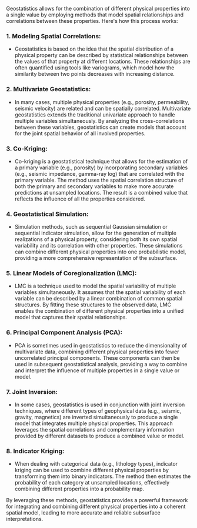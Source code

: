 Geostatistics allows for the combination of different physical properties into a single value by employing methods that model spatial relationships and correlations between these properties. Here's how this process works:

### 1. **Modeling Spatial Correlations:**
   - Geostatistics is based on the idea that the spatial distribution of a physical property can be described by statistical relationships between the values of that property at different locations. These relationships are often quantified using tools like variograms, which model how the similarity between two points decreases with increasing distance.

### 2. **Multivariate Geostatistics:**
   - In many cases, multiple physical properties (e.g., porosity, permeability, seismic velocity) are related and can be spatially correlated. Multivariate geostatistics extends the traditional univariate approach to handle multiple variables simultaneously. By analyzing the cross-correlations between these variables, geostatistics can create models that account for the joint spatial behavior of all involved properties.

### 3. **Co-Kriging:**
   - Co-kriging is a geostatistical technique that allows for the estimation of a primary variable (e.g., porosity) by incorporating secondary variables (e.g., seismic impedance, gamma-ray log) that are correlated with the primary variable. The method uses the spatial correlation structure of both the primary and secondary variables to make more accurate predictions at unsampled locations. The result is a combined value that reflects the influence of all the properties considered.

### 4. **Geostatistical Simulation:**
   - Simulation methods, such as sequential Gaussian simulation or sequential indicator simulation, allow for the generation of multiple realizations of a physical property, considering both its own spatial variability and its correlation with other properties. These simulations can combine different physical properties into one probabilistic model, providing a more comprehensive representation of the subsurface.

### 5. **Linear Models of Coregionalization (LMC):**
   - LMC is a technique used to model the spatial variability of multiple variables simultaneously. It assumes that the spatial variability of each variable can be described by a linear combination of common spatial structures. By fitting these structures to the observed data, LMC enables the combination of different physical properties into a unified model that captures their spatial relationships.

### 6. **Principal Component Analysis (PCA):**
   - PCA is sometimes used in geostatistics to reduce the dimensionality of multivariate data, combining different physical properties into fewer uncorrelated principal components. These components can then be used in subsequent geostatistical analysis, providing a way to combine and interpret the influence of multiple properties in a single value or model.

### 7. **Joint Inversion:**
   - In some cases, geostatistics is used in conjunction with joint inversion techniques, where different types of geophysical data (e.g., seismic, gravity, magnetics) are inverted simultaneously to produce a single model that integrates multiple physical properties. This approach leverages the spatial correlations and complementary information provided by different datasets to produce a combined value or model.

### 8. **Indicator Kriging:**
   - When dealing with categorical data (e.g., lithology types), indicator kriging can be used to combine different physical properties by transforming them into binary indicators. The method then estimates the probability of each category at unsampled locations, effectively combining different properties into a probability map.

By leveraging these methods, geostatistics provides a powerful framework for integrating and combining different physical properties into a coherent spatial model, leading to more accurate and reliable subsurface interpretations.